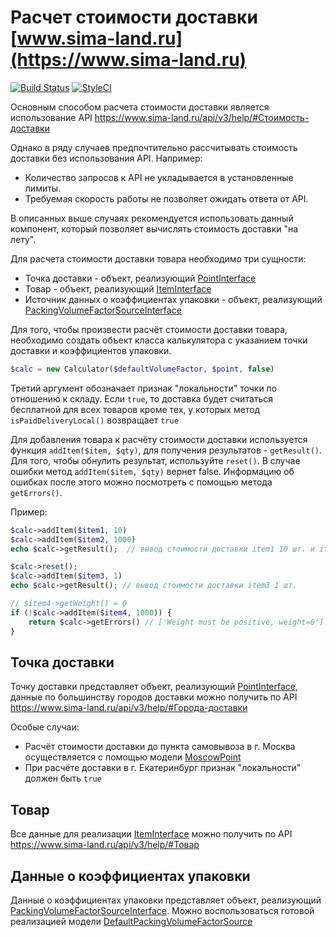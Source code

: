 # Расчет стоимости доставки [www.sima-land.ru](https://www.sima-land.ru)

[![Build Status](https://travis-ci.org/sima-land/delivery-php-calculator.svg?branch=master)](https://travis-ci.org/sima-land/delivery-php-calculator)
[![StyleCI](https://styleci.io/repos/73701387/shield?branch=master)](https://styleci.io/repos/73701387)


Основным способом расчета стоимости доставки является использование API
https://www.sima-land.ru/api/v3/help/#Стоимость-доставки

Однако в ряду случаев предпочтительно рассчитывать стоимость доставки без
использования API. Например:

- Количество запросов к API не укладывается в установленные лимиты.
- Требуемая скорость работы не позволяет ожидать ответа от API.

В описанных выше случаях рекомендуется использовать данный компонент, который позволяет вычислять
стоимость доставки "на лету".

Для расчета стоимости доставки товара необходимо три сущности:

- Точка доставки - объект, реализующий [PointInterface](src/PointInterface.php)
- Товар - объект, реализующий [ItemInterface](src/ItemInterface.php)
- Источник данных о коэффициентах упаковки - объект, реализующий [PackingVolumeFactorSourceInterface](src/PackingVolumeFactorSourceInterface.php)

Для того, чтобы произвести расчёт стоимости доставки товара, необходимо создать объект класса калькулятора
с указанием точки доставки и коэффициентов упаковки.

```php
$calc = new Calculator($defaultVolumeFactor, $point, false)
```

Третий аргумент обозначает признак "локальности" точки по отношению к складу. Если ```true```, то доставка будет
считаться бесплатной для всех товаров кроме тех, у которых метод ```isPaidDeliveryLocal()``` возвращает ```true```

Для добавления товара к расчёту стоимости доставки используется функция ```addItem($item, $qty)```,
для получения результатов - ```getResult()```. Для того, чтобы обнулить результат, используйте ```reset()```.
В случае ошибки метод ```addItem($item, $qty)``` вернет false. Информацию об ошибках после этого можно 
посмотреть с помощью метода ```getErrors()```.

Пример:

```php
$calc->addItem($item1, 10)
$calc->addItem($item2, 1000)
echo $calc->getResult();  // вывод стоимости доставки item1 10 шт. и item2 1000 шт.

$calc->reset();
$calc->addItem($item3, 1)
echo $calc->getResult(); // вывод стоимости доставки item3 1 шт. 

// $item4->getWeight() = 0
if (!$calc->addItem($item4, 1000)) {
	return $calc->getErrors() // ['Weight must be positive, weight=0']
}
```

## Точка доставки 

Точку доставки представляет объект, реализующий [PointInterface](src/PointInterface.php), данные по большинству
городов доставки можно получить по API https://www.sima-land.ru/api/v3/help/#Города-доставки

Особые случаи:
- Расчёт стоимости доставки до пункта самовывоза в г. Москва осуществляется с помощью модели [MoscowPoint](src/models/MoscowPoint.php)
- При расчёте доставки в г. Екатеринбург признак "локальности" должен быть ```true```

## Товар

Все данные для реализации [ItemInterface](src/ItemInterface.php) можно получить 
по API https://www.sima-land.ru/api/v3/help/#Товар 

## Данные о коэффициентах упаковки

Данные о коэффициентах упаковки представляет объект, реализующий [PackingVolumeFactorSourceInterface](src/PackingVolumeFactorSourceInterface.php).
Можно воспользоваться готовой реализацией модели [DefaultPackingVolumeFactorSource](src/models/DefaultPackingVolumeFactorSource.php)
